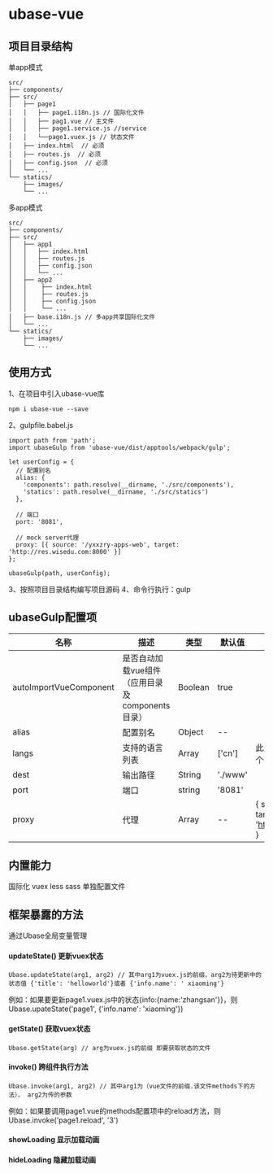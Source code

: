 # ubase-vue

## 项目目录结构
单app模式
```
src/
├── components/
├── src/
│   ├── page1
│   │   ├── page1.i18n.js // 国际化文件
│   │   ├── pag1.vue // 主文件
│   │   ├── page1.service.js //service
│   │   └──page1.vuex.js // 状态文件
│   ├── index.html  // 必须
│   ├── routes.js  // 必须
│   ├── config.json  // 必须
│   └── ...
└── statics/
    ├── images/
    └── ...
```
多app模式
```
src/
├── components/
├── src/
│   ├── app1
│   │   ├── index.html
│   │   ├── routes.js
│   │   ├── config.json
│   │   └── ...
│   ├── app2
│   │    ├── index.html
│   │    ├── routes.js
│   │    ├── config.json
│   │    └── ...
│   ├── base.i18n.js // 多app共享国际化文件
│   └── ...
└── statics/
    ├── images/
    └── ...
```

## 使用方式

1、在项目中引入ubase-vue库
```
npm i ubase-vue --save
```

2、gulpfile.babel.js

```
import path from 'path';
import ubaseGulp from 'ubase-vue/dist/apptools/webpack/gulp';

let userConfig = {
  // 配置别名
  alias: {
    'components': path.resolve(__dirname, './src/components'),
    'statics': path.resolve(__dirname, './src/statics')
  },

  // 端口
  port: '8081',

  // mock server代理
  proxy: [{ source: '/yxxzry-apps-web', target: 'http://res.wisedu.com:8000' }]
};

ubaseGulp(path, userConfig);

```

3、按照项目目录结构编写项目源码
4、命令行执行：gulp



## ubaseGulp配置项

| 名称  | 描述 | 类型 | 默认值 | 备注 |
| ---    | ---   | ---   | ---     | ---   |
| autoImportVueComponent | 是否自动加载vue组件（应用目录及components目录） | Boolean | true | |
| alias | 配置别名 | Object | -- |  |
| langs | 支持的语言列表 | Array | ['cn'] | 此处列出的语言，需要在各个.i18n.js文件中export出来 |
| dest | 输出路径 | String | './www' |  |
| port | 端口 | string | '8081' |  |
| proxy | 代理 | Array | -- | { source: '/jcsj-apps-web', target: 'http://res.wisedu.com:8000' } |


## 内置能力

国际化
vuex
less
sass
单独配置文件

## 框架暴露的方法
通过Ubase全局变量管理

#### updateState() 更新vuex状态
```
Ubase.updateState(arg1, arg2) // 其中arg1为vuex.js的前缀，arg2为待更新中的状态值 {'title': 'helloworld'}或者 {'info.name': ' xiaoming'}
```
例如：如果要更新page1.vuex.js中的状态{info:{name:'zhangsan'}}，则Ubase.upateState('page1', {'info.name': 'xiaoming'})

#### getState() 获取vuex状态
```
Ubase.getState(arg) // arg为vuex.js的前缀 即要获取状态的文件
```

#### invoke() 跨组件执行方法
```
Ubase.invoke(arg1, arg2) // 其中arg1为（vue文件的前缀.该文件methods下的方法）， arg2为传的参数
```

例如：如果要调用page1.vue的methods配置项中的reload方法，则Ubase.invoke('page1.reload', '3')

#### showLoading 显示加载动画

#### hideLoading 隐藏加载动画
